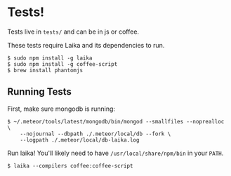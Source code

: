 # Tests!

Tests live in `tests/` and can be in js or coffee.

These tests require Laika and its dependencies to run.

    $ sudo npm install -g laika
    $ sudo npm install -g coffee-script
    $ brew install phantomjs

## Running Tests

First, make sure mongodb is running:

    $ ~/.meteor/tools/latest/mongodb/bin/mongod --smallfiles --noprealloc \
		--nojournal --dbpath ./.meteor/local/db --fork \
		--logpath ./.meteor/local/db-laika.log

Run laika! You'll likely need to have `/usr/local/share/npm/bin` in your `PATH`.

    $ laika --compilers coffee:coffee-script

